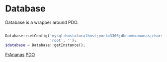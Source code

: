 # Database

Database is a wrapper around PDO.

```php

Database::setConfig('mysql:host=localhost;port=3306;dbname=ananas;charset=utf8',
                    'root', '');
$database = Database::getInstance();

```


[FrAnanas](/README.md)
[PDO](http://php.net/manual/en/book.pdo.php)

